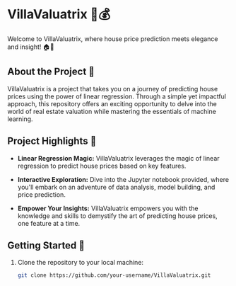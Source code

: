 # VillaValuatrix 🏡💰

Welcome to VillaValuatrix, where house price prediction meets elegance and insight! 🏠💎

## About the Project 🌟

VillaValuatrix is a project that takes you on a journey of predicting house prices using the power of linear regression. Through a simple yet impactful approach, this repository offers an exciting opportunity to delve into the world of real estate valuation while mastering the essentials of machine learning.

## Project Highlights 🚀

- **Linear Regression Magic:** VillaValuatrix leverages the magic of linear regression to predict house prices based on key features.

- **Interactive Exploration:** Dive into the Jupyter notebook provided, where you'll embark on an adventure of data analysis, model building, and price prediction.

- **Empower Your Insights:** VillaValuatrix empowers you with the knowledge and skills to demystify the art of predicting house prices, one feature at a time.

## Getting Started 🏁

1. Clone the repository to your local machine:
   ```bash
   git clone https://github.com/your-username/VillaValuatrix.git

